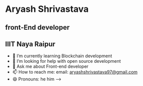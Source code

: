 # Aryash Shrivastava
## front-End developer 
## IIIT Naya Raipur

- 🌱 I’m currently learning Blockchain development
- 🤔 I’m looking for help with open source development
- 💬 Ask me about Front-end developer
- 📫 How to reach me: email: aryashshrivastava97@gmail.com
- 😄 Pronouns: he him
-->
